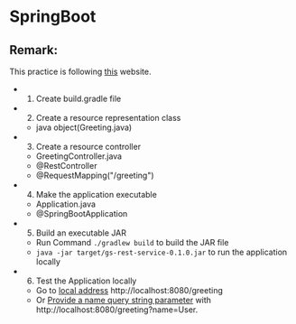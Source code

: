 # SpringBoot

## Remark:
This practice is following [this](https://spring.io/guides/gs/rest-service/) website.
- 1. Create build.gradle file

- 2. Create a resource representation class 
	- java object(Greeting.java)

- 3. Create a resource controller
	- GreetingController.java
	- @RestController
	- @RequestMapping("/greeting")

- 4. Make the application executable
	- Application.java
	- @SpringBootApplication

- 5. Build an executable JAR
	- Run Command ```./gradlew build``` to build the JAR file
	- ```java -jar target/gs-rest-service-0.1.0.jar``` to run the application locally

- 6. Test the Application locally
	- Go to [local address](http://localhost:8080/greeting)  http://localhost:8080/greeting
	- Or [Provide a name query string parameter](http://localhost:8080/greeting?name=User) with http://localhost:8080/greeting?name=User. 